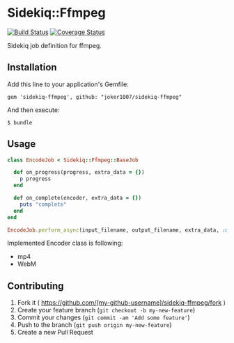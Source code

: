 # Sidekiq::Ffmpeg
[![Build Status](https://travis-ci.org/joker1007/sidekiq-ffmpeg.svg?branch=master)](https://travis-ci.org/joker1007/sidekiq-ffmpeg)
[![Coverage Status](https://coveralls.io/repos/joker1007/sidekiq-ffmpeg/badge.png)](https://coveralls.io/r/joker1007/sidekiq-ffmpeg)

Sidekiq job definition for ffmpeg.

## Installation

Add this line to your application's Gemfile:

    gem 'sidekiq-ffmpeg', github: "joker1007/sidekiq-ffmpeg"

And then execute:

    $ bundle

## Usage

```ruby
class EncodeJob < Sidekiq::Ffmpeg::BaseJob

  def on_progress(progress, extra_data = {})
    p progress
  end

  def on_complete(encoder, extra_data = {})
    puts "complete"
  end
end

EncodeJob.perform_async(input_filename, output_filename, extra_data, :mp4)
```

Implemented Encoder class is following:

- mp4
- WebM

## Contributing

1. Fork it ( https://github.com/[my-github-username]/sidekiq-ffmpeg/fork )
2. Create your feature branch (`git checkout -b my-new-feature`)
3. Commit your changes (`git commit -am 'Add some feature'`)
4. Push to the branch (`git push origin my-new-feature`)
5. Create a new Pull Request
